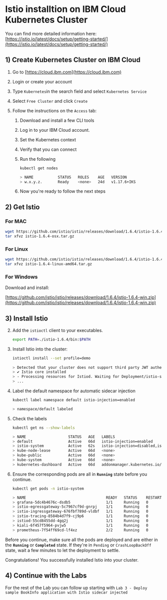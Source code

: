 # Istio installtion on IBM Cloud Kubernetes Cluster

You can find more detailed information here: [https://istio.io/latest/docs/setup/getting-started/](https://istio.io/latest/docs/setup/getting-started/)

## 1) Create Kubernetes Cluster on IBM Cloud 

1. Go to [https://cloud.ibm.com](https://cloud.ibm.com)

2. Login or create your account

3. Type `Kubernetes`in the search field and select `Kubernetes Service`

4. Select `Free Cluster` and click `Create`
 
5. Follow the instructions on the `Access` tab:
	1. Download and install a few CLI tools
	2. Log in to your IBM Cloud account.
	3. Set the Kubernetes context
	4. Verify that you can connect
	5. Run the following 
	
		```bash
		kubectl get nodes                                                                                                                           
		
		> NAME           STATUS   ROLES    AGE   VERSION
		> w.x.y.z.       Ready    <none>   24d   v1.17.6+IKS
		```
	6. Now you're ready to follow the next steps

## 2) Get Istio

### For MAC

```bash
wget https://github.com/istio/istio/releases/download/1.6.4/istio-1.6.4-osx.tar.gz
tar xfvz istio-1.6.4-osx.tar.gz
```

### For Linux

```bash
wget https://github.com/istio/istio/releases/download/1.6.4/istio-1.6.4-linux-amd64.tar.gz
tar xfvz istio-1.6.4-linux-amd64.tar.gz 
```

### For Windows 
Download and install: 

[https://github.com/istio/istio/releases/download/1.6.4/istio-1.6.4-win.zip](https://github.com/istio/istio/releases/download/1.6.4/istio-1.6.4-win.zip)


## 3) Install Istio



2. Add the `istioctl` client to your executables. 

    ```bash
	export PATH=./istio-1.6.4/bin:$PATH

    ```

3. Install Istio into the cluster:

    ```bash
   istioctl install --set profile=demo
       
    > Detected that your cluster does not support third party JWT authentication. Falling back to less secure first party JWT. See https://istio.io/docs/ops/best-practices/security/#configure-third-party-service-account-tokens for details.
	> ✔ Istio core installed                                                                                                                                            
	> - Processing resources for Istiod. Waiting for Deployment/istio-system/istiod 
   > ...
    ```


4. Label the default namespace for automatic sidecar injection

	```bash
	kubectl label namespace default istio-injection=enabled                                                                                   
	
	> namespace/default labeled
	```
	
5. Check the labels 
	
	```bash
	kubectl get ns --show-labels                                                                                                              
	
	> NAME                   STATUS   AGE   LABELS
	> default                Active   66d   istio-injection=enabled
	> istio-system           Active   62s   istio-injection=disabled,istio-operator-managed=Reconcile,operator.istio.io/	> component=Base,operator.istio.io/managed=Reconcile,operator.istio.io/version=1.4.0
	> kube-node-lease        Active   66d   <none>
	> kube-public            Active   66d   <none>
	> kube-system            Active   66d   <none>
	> kubernetes-dashboard   Active   66d   addonmanager.kubernetes.io/mode=Reconcile,kubernetes.io/minikube-addons=dashboard
	```


6. Ensure the corresponding pods are all in **`Running`** state before you continue.

    ```bash
    kubectl get pods -n istio-system
    
	> NAME                                    READY   STATUS    RESTARTS   AGE
	> grafana-5dc4b4676c-dsdb5                1/1     Running   0          21m
	> istio-egressgateway-5c7967cf9d-gnrpj    1/1     Running   0          21m
	> istio-ingressgateway-676fbf789d-vldbf   1/1     Running   0          21m
	> istio-tracing-8584b4d7f9-cj9p6          1/1     Running   0          21m
	> istiod-55cd8455dd-4gq2j                 1/1     Running   0          23m
	> kiali-6f457f5964-pvjw5                  1/1     Running   0          21m
	> prometheus-7f54ff69cd-lf4xz             2/2     Running   0          21m
    ```


	
Before you continue, make sure all the pods are deployed and are either in the **`Running`** or **`Completed`** state. If they're in `Pending` or `CrashLoopBackOff` state, wait a few minutes to let the deployment to settle.

Congratulations! You successfully installed Istio into your cluster.



## 4) Continue with the Labs

For the rest of the Lab you can follow up starting with `Lab 3 - Deploy sample BookInfo application with Istio sidecar injected`